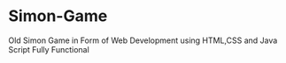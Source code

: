 # Simon-Game

Old Simon Game in Form of Web Development using HTML,CSS and Java Script Fully Functional

